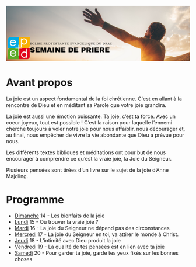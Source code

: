 ![alt text](images/SemaineDePriere.png "Semaine de priere")

# Avant propos

La joie est un aspect fondamental de la foi chrétienne. C'est en allant à la
rencontre de Dieu et en méditant sa Parole que votre joie grandira.

La joie est aussi une émotion puissante. Ta joie, c’est ta force. Avec un coeur
joyeux, tout est possible ! C’est la raison pour laquelle l’ennemi cherche
toujours à voler notre joie pour nous affaiblir, nous décourager et, au final,
nous empêcher de vivre la vie abondante que Dieu a prévue pour nous.

Les différents textes bibliques et méditations ont pour but de nous
encourager à comprendre ce qu’est la vraie joie, la Joie du Seigneur.

Plusieurs pensées sont tirées d’un livre sur le sujet de la joie d’Anne
Majdling.

# Programme

- [Dimanche](dimanche.md)
 14 - Les bienfaits de la joie
- [Lundi](lundi.md)
 15 - Où trouver la vraie joie ?
- [Mardi](mardi.md)
 16 - La joie du Seigneur ne dépend pas des circonstances
- [Mercredi](mercredi.md)
 17 - La joie du Seigneur en toi, va attirer le monde à Christ.
- [Jeudi](jeudi.md)
 18 - L’intimité avec Dieu produit la joie
- [Vendredi](vendredi.md)
 19 - La qualité de tes pensées est en lien avec ta joie
- [Samedi](samedi.md)
 20 - Pour garder ta joie, garde tes yeux fixés sur les bonnes choses
